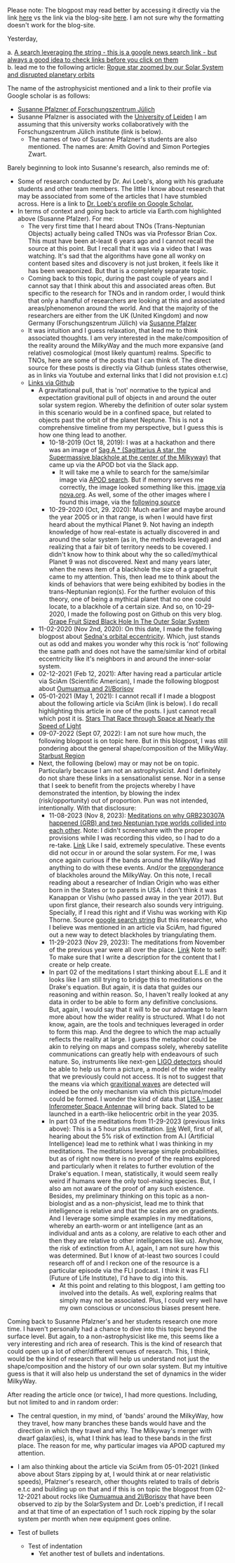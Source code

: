 Please note: The blogpost may read better by accessing it directly via the link [here](https://github.com/stellardreams/stellardreams.github.io/blob/master/_posts/2024-12-02-Rogue-Stars-Zoomed-By.md) vs the link via the blog-site [here](https://stellardreams.github.io/Rogue-Stars-Zoomed-By/). I am not sure why the formatting doesn't work for the blog-site.

Yesterday, 

a. [A search leveraging the string - this is a google news search link - but always a good idea to check links before you click on them](https://www.google.com/search?sca_esv=32e73b67f33f8410&q=earth+com+trans+neptunian+object&tbm=nws&source=lnms&fbs=AEQNm0Aa4sjWe7Rqy32pFwRj0UkWd8nbOJfsBGGB5IQQO6L3J7pRxUp2pI1mXV9fBsfh39Jw_Y7pXPv6W9UjIXzt09-Y-RVsUQytO3H9U9unQ4zjSmyc1am7RU9IOaZeZLN-vxqOLRVgtOkNIBInceOOInHD1Vy8A8dMZkK6qsEDDgBo37uamqwPID1ktpoxri6hURFY-RftoYl5J3cAxl4SOYvmGkrX6Q&sa=X&ved=2ahUKEwiT34uux4mKAxXUv4kEHYvDKEIQ0pQJegQIFBAB&biw=1137&bih=567&dpr=2.25)  
b. lead me to the following article: [Rogue star zoomed by our Solar System and disrupted planetary orbits](https://www.earth.com/news/rogue-star-zoomed-by-our-solar-system-disrupted-planetary-orbits-stretched-edges/) 

The name of the astrophysicist mentioned and a link to their profile via Google scholar is as follows: 
- [Susanne Pfalzner of Forschungszentrum Jülich](https://scholar.google.com/citations?hl=en&user=dplYCPwAAAAJ&view_op=list_works&citft=1&citft=3&sortby=pubdate)
- Susanne Pfalzner is associated with the [University of Leiden](https://www.universiteitleiden.nl/en) I am assuming that this university works collaboratively with the Forschungszentrum Jülich institute (link is below).
  - The names of two of Susanne Pfalzner's students are also mentioned. The names are: Amith Govind and Simon Portegies Zwart.

Barely beginning to look into Susanne's research, also reminds me of: 
- Some of research conducted by Dr. Avi Loeb's, along with his graduate students and other team members. The little I know about research that may be associated from some of the articles that I have stumbled across. Here is a link to [Dr. Loeb's profile on Google Scholar.](https://scholar.google.com/citations?hl=en&user=CvQxOmwAAAAJ&view_op=list_works&citft=1&citft=3&email_for_op=adeelnkhan%40gmail.com&sortby=pubdate)
- In terms of context and going back to article via Earth.com highlighted above (Susanne Pfalzer). For me: 
  - The very first time that I heard about TNOs (Trans-Neptunian Objects) actually being called TNOs was via Professor Brian Cox. This must have been at-least 6 years ago and I cannot recall the source at this point. But I recall that it was via a video that I was watching. It's sad that the algorithms have gone all wonky on content based sites and discovery is not just broken, it feels like it has been weaponized. But that is a completely separate topic.
  - Coming back to this topic, during the past couple of years and I cannot say that I think about this and associated areas often. But specific to the research for TNOs and in random order, I would think that only a handful of researchers are looking at this and associated areas/phenomenon around the world. And that the majority of the researchers are either from the UK (United Kingdom) and now Germany (Forschungszentrum Jülich) via [Susanne Pfalzer](https://www.fz-juelich.de/en/@@search?SearchableText=Susanne%20Pfalzner&active=relevance&allow_local=false&group_select=0&local=false)
  - It was intuition and I guess relaxation, that lead me to think associated thoughts. I am very interested in the make/composition of the reality around the MilkyWay and the much more expansive (and relative) cosmological (most likely quantum) realms. Specific to TNOs, here are some of the posts that I can think of. The direct source for these posts is directly via Github (unless states otherwise, as in links via Youtube and external links that I did not provision e.t.c)
  - [Links via Github](https://github.com/stellardreams/stellardreams.github.io/tree/master/_posts)
    - A gravitational pull, that is 'not' normative to the typical and expectation gravitional pull of objects in and around the outer solar system region. Whereby the definition of outer solar system in this scenario would be in a confined space, but related to objects past the orbit of the planet Neptune. This is not a comprehensive timeline from my perspective, but I guess this is how one thing lead to another. 
      - 10-18-2019 (Oct 18, 2019): I was at a hackathon and there was an image of [Sag A * (Sagittarius A star, the Supermassive blackhole at the center of the Milkyway)](https://en.wikipedia.org/wiki/Sagittarius_A*) that came up via the APOD bot via the Slack app.
        - It will take me a while to search for the same/similar image via [APOD search](https://apod.nasa.gov/cgi-bin/apod/apod_search). But if memory serves me correctly, the image looked something like this. [image via nova.org](https://chview.nova.org/solcom/x-objects/sagdeg1.jpg). As well, some of the other images where I found this image, via the [following source](https://chview.nova.org/solcom/x-objects/sag-deg.htm)   
      -  10-29-2020 (Oct, 29. 2020): Much earlier and maybe around the year 2005 or in that range, is when I would have first heard about the mythical Planet 9. Not having an indepth knowledge of how real-estate is actually discovered in and around the solar system (as in, the methods leveraged) and realizing that a fair bit of territory needs to be covered. I didn't know how to think about why the so called/mythical Planet 9 was not discovered. Next and many years later, when the news item of a blackhole the size of a grapefruit came to my attention. This, then lead me to think about the kinds of behaviors that were being exhibited by bodies in the trans-Neptunian region(s). For the further evoluion of this theory, one of being a mythical planet that no one could locate, to a blackhole of a certain size. And so, on 10-29-2020, I made the following post on Github on this very blog. [Grape Fruit Sized Black Hole In The Outer Solar System](https://stellardreams.github.io/Grape-fruit-sized-Black-Hole-in-the-outer-solar-system/)
    - 11-02-2020 (Nov 2nd, 2020): On this date, I made the following blogpost about [Sedna's orbital eccentricity](https://stellardreams.github.io/Sedna's-orbital-eccentricity/). Which, just stands out as odd and makes you wonder why this rock is 'not' following the same path and does not have the same/similar kind of orbital eccentricity like it's neighbors in and around the inner-solar system.
    - 02-12-2021 (Feb 12, 2021): After having read a particular article via SciAm (Scientific American), I made the following blogpost about [Oumuamua and 2I/Borisov](https://stellardreams.github.io/Interstellar-Objects/)
    - 05-01-2021 (May 1, 2021): I cannot recall if I made a blogpost about the following article via SciAm (link is below). I do recall highlighting this article in one of the posts. I just cannot recall which post it is. [Stars That Race through Space at Nearly the Speed of Light](https://www.scientificamerican.com/article/stars-that-race-through-space-at-nearly-the-speed-of-light/)
    - 09-07-2022 (Sept 07, 2022): I am not sure how much, the following blogpost is on topic here. But in this blogpost, I was still pondering about the general shape/composition of the MilkyWay. [Starbust Region](https://stellardreams.github.io/Starburst-Region/)
    - Next, the following (below) may or may not be on topic. Particularly because I am not an astrophysicist. And I definitely do not share these links in a sensationalist sense. Nor in a sense that I seek to benefit from the projects whereby I have demonstrated the intention, by blowing the index (risk/opportunity) out of proportion. Pun was not intended, intentionally. With that disclosure:
      -  11-08-2023 (Nov 8, 2023): [Meditations on why GRB230307A happened (GRB) and two Neptunian type worlds collided into each other](https://www.youtube.com/watch?v=88jnOizDQ3Q&t=24s). Note: I didn't screenshare with the proper provisions while I was recording this video, so I had to do a re-take. [Link](https://www.youtube.com/watch?v=BNAzrsrPTN4&t=1141s) Like I said, extremely speculative. These events did not occur in or around the solar system. For me, I was once again curious if the bands around the MilkyWay had anything to do with these events. And/or the [preponderance](https://www.merriam-webster.com/dictionary/preponderance) of blackholes around the MilkyWay. On this note, I recall reading about a researcher of Indian Origin who was either born in the States or to parents in USA. I don't think it was Kanappan or Vishu (who passed away in the year 2017). But upon first glance, their research also sounds very intriguing. Specially, if I read this right and if Vishu was working with Kip Thorne. Source [google search string](https://www.google.com/search?q=american+indian+researcher+figures+out+how+to+identify+blackholes&oq=american+indian+researcher+figures+out+how+to+identify+blackholes&gs_lcrp=EgRlZGdlKgYIABBFGDkyBggAEEUYOTIHCAEQABjvBTIHCAIQABjvBdIBCDkwMjJqMGoxqAIAsAIAie=UTF-8) But this researcher, who I believe was mentioned in an article via SciAm, had figured out a new way to detect blackholes by triangulating them.
      -  11-29-2023 (Nov 29, 2023): The meditations from November of the previous year were all over the place. [Link](https://www.youtube.com/watch?v=7Wq4PCrbOXE&t=77s) Note to self: To make sure that I write a description for the content that I create or help create.
        - In part 02 of the meditations I start thinking about E.L.E and it looks like I am still trying to bridge this to meditations on the Drake's equation. But again, it is data that guides our reasoning and within reason. So, I haven't really looked at any data in order to be able to form any definitive conclusions. But, again, I would say that it will to be our advantage to learn more about how the wider reality is structured. What I do not know, again, are the tools and techniques leveraged in order to form this map. And the degree to which the map actually reflects the reality at large. I guess the metaphor could be akin to relying on maps and compass solely, whereby satellite communications can greatly help with endeavours of such nature. So, instruments like next-gen [LIGO detectors](https://www.ligo.caltech.edu/) should be able to help us form a picture, a model of the wider reality that we previously could not access. It is not to suggest that the means via which [gravitional waves](https://en.wikipedia.org/wiki/Gravitational_wave) are detected will indeed be the only mechanism via which this picture/model could be formed. I wonder the kind of data that [LISA - Laser Inferometer Space Antennae](https://en.wikipedia.org/wiki/Laser_Interferometer_Space_Antenna) will bring back. Slated to be launched in a earth-like heliocentric orbit in the year 2035.
        - In part 03 of the meditations from 11-29-2023 (previous links above): This is a 5 hour plus meditation. [link](https://youtu.be/PzPJY-0jR9E?si=QPXXPY_YpeJCAZAi) Well, first of all, hearing about the 5% risk of extinction from A.I (Artificial Intelligence) lead me to rethink what I was thinking in my meditations. The meditations leverage simple probabilities, but as of right now there is no proof of the realms explored and particularly when it relates to further evolution of the Drake's equation. I mean, statistically, it would seem really weird if humans were the only tool-making species. But, I also am not aware of the proof of any such existence. Besides, my preliminary thinking on this topic as a non-biologist and as a non-physicist, lead me to think that intelligence is relative and that the scales are on gradients. And I leverage some simple examples in my meditations, whereby an earth-worm or ant intelligence (ant as an individual and ants as a colony, are relative to each other and then they are relative to other intelligences like us). Anyhow, the risk of extinction from A.I, again, I am not sure how this was determined. But I know of at-least two sources I could research off of and I reckon one of the resource is a particular episode via the FLI podcast. I think it was FLI (Future of Life Institute), I'd have to dig into this.
          - At this point and relating to this blogpost, I am getting too involved into the details. As well, exploring realms that simply may not be associated. Plus, I could very well have my own conscious or unconscious biases present here.     
   
Coming back to Susanne Pfalzner's and her students research one more time. I haven't personally had a chance to dive into this topic beyond the surface level. But again, to a non-astrophysicist like me, this seems like a very interesting and rich area of research. This is the kind of research that could open up a lot of other/different venues of research. This, I think, would be the kind of research that will help us understand not just the shape/composition and the history of our own solar system. But my intuitive guess is that it will also help us understand the set of dynamics in the wider MilkyWay. 

After reading the article once (or twice), I had more questions. Including, but not limited to and in random order:
- The central question, in my mind, of 'bands' around the MilkyWay, how they travel, how many branches these bands would have and the direction in which they travel and why. The Milkyway's merger with dwarf galax(ies), is, what I think has lead to these bands in the first place. The reason for me, why particular images via APOD captured my attention.
- I am also thinking about the article via SciAm from 05-01-2021 (linked above about Stars zipping by at, I would think at or near relativistic speeds), Pfalzner's research, other thoughts related to trails of debris e.t.c and building up on that and if this is on topic the blogpost from 02-12-2021 about rocks like [Oumuamua and 2I/Borisov](https://stellardreams.github.io/Interstellar-Objects/) that have been observed to zip by the SolarSystem and Dr. Loeb's prediction, if I recall and at that time of an expectation of 1 such rock zipping by the solar system per month when new equipment goes online. 

- Test of bullets
  - Test of indentation
    - Yet another test of bullets and indentations.

